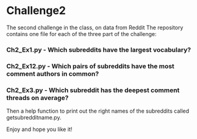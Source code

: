 # Challenge2
The second challenge in the class, on data from Reddit
The repository contains one file for each of the three part of the challenge: 

### Ch2_Ex1.py - Which subreddits have the largest vocabulary?
### Ch2_Ex12.py - Which pairs of subreddits have the most comment authors in common?
### Ch2_Ex3.py - Which subreddit has the deepest comment threads on average?

Then a help function to print out the right names of the subreddits called getsubredditname.py.

Enjoy and hope you like it!  
